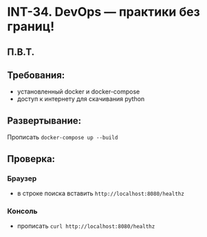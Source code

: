 # INT-34. DevOps — практики без границ!
## П.В.Т.

## Требования: 
- установленный docker и docker-compose
- доступ к интернету для скачивания python

## Развертывание:
Прописать 
`docker-compose up --build`

## Проверка:
### Браузер 
- в строке поиска вставить `http://localhost:8080/healthz`

### Консоль 
- прописать `curl http://localhost:8080/healthz`
